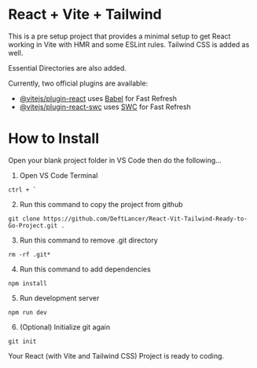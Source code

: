 # React + Vite + Tailwind

This is a pre setup project that provides a minimal setup to get React working in Vite with HMR and some ESLint rules. Tailwind CSS is added as well.

Essential Directories are also added.

Currently, two official plugins are available:

-   [@vitejs/plugin-react](https://github.com/vitejs/vite-plugin-react/blob/main/packages/plugin-react/README.md) uses [Babel](https://babeljs.io/) for Fast Refresh
-   [@vitejs/plugin-react-swc](https://github.com/vitejs/vite-plugin-react-swc) uses [SWC](https://swc.rs/) for Fast Refresh

# How to Install

Open your blank project folder in VS Code then do the following...

1. Open VS Code Terminal

`` ctrl + `  ``

2. Run this command to copy the project from github

`git clone https://github.com/DeftLancer/React-Vit-Tailwind-Ready-to-Go-Project.git .`

3. Run this command to remove .git directory

`rm -rf .git*`

4. Run this command to add dependencies

`npm install`

5. Run development server

`npm run dev`

6. (Optional) Initialize git again

`git init`

Your React (with Vite and Tailwind CSS) Project is ready to coding.

